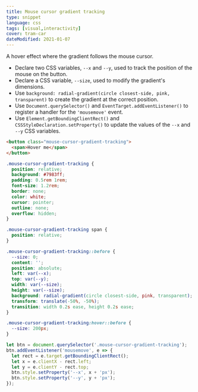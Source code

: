 ```yaml
---
title: Mouse cursor gradient tracking
type: snippet
language: css
tags: [visual,interactivity]
cover: tram-car
dateModified: 2021-01-07
---
```


A hover effect where the gradient follows the mouse cursor.

- Declare two CSS variables, `--x` and `--y`, used to track the position of the mouse on the button.
- Declare a CSS variable, `--size`, used to modify the gradient's dimensions.
- Use `background: radial-gradient(circle closest-side, pink, transparent)` to create the gradient at the correct position.
- Use `Document.querySelector()` and `EventTarget.addEventListener()` to register a handler for the `'mousemove'` event.
- Use `Element.getBoundingClientRect()` and `CSSStyleDeclaration.setProperty()` to update the values of the `--x` and `--y` CSS variables.

```html
<button class="mouse-cursor-gradient-tracking">
  <span>Hover me</span>
</button>
```

```css
.mouse-cursor-gradient-tracking {
  position: relative;
  background: #7983ff;
  padding: 0.5rem 1rem;
  font-size: 1.2rem;
  border: none;
  color: white;
  cursor: pointer;
  outline: none;
  overflow: hidden;
}

.mouse-cursor-gradient-tracking span {
  position: relative;
}

.mouse-cursor-gradient-tracking::before {
  --size: 0;
  content: '';
  position: absolute;
  left: var(--x);
  top: var(--y);
  width: var(--size);
  height: var(--size);
  background: radial-gradient(circle closest-side, pink, transparent);
  transform: translate(-50%, -50%);
  transition: width 0.2s ease, height 0.2s ease;
}

.mouse-cursor-gradient-tracking:hover::before {
  --size: 200px;
}
```

```js
let btn = document.querySelector('.mouse-cursor-gradient-tracking');
btn.addEventListener('mousemove', e => {
  let rect = e.target.getBoundingClientRect();
  let x = e.clientX - rect.left;
  let y = e.clientY - rect.top;
  btn.style.setProperty('--x', x + 'px');
  btn.style.setProperty('--y', y + 'px');
});
```

